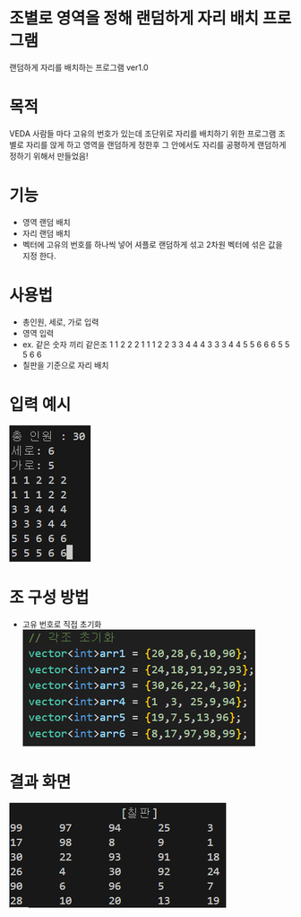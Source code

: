 # 조별로 영역을 정해 랜덤하게 자리 배치 프로그램
랜덤하게 자리를 배치하는 프로그램 ver1.0

# 목적
VEDA 사람들 마다 고유의 번호가 있는데
조단위로 자리를 배치하기 위한 프로그램
조별로 자리를 앉게 하고 영역을 랜덤하게 정한후
그 안에서도 자리를 공평하게 랜덤하게 정하기 위해서 만들었음!

# 기능
- 영역 랜덤 배치
- 자리 랜덤 배치
- 벡터에 고유의 번호를 하나씩 넣어 셔플로 랜덤하게 섞고
  2차원 벡터에 섞은 값을 지정 한다.

# 사용법
- 총인원, 세로, 가로 입력
- 영역 입력
- ex. 같은 숫자 끼리 같은조
    1 1 2 2 2
    1 1 1 2 2
    3 3 4 4 4
    3 3 3 4 4
    5 5 6 6 6
    5 5 5 6 6
- 칠판을 기준으로 자리 배치

# 입력 예시
![입력예시](https://github.com/mealsOrder/SW/blob/main/project/teamMake/area.png)

# 조 구성 방법
- 고유 번호로 직접 초기화
![조구성](https://github.com/mealsOrder/SW/blob/main/project/teamMake/arr.png)

# 결과 화면
![결과화면](https://github.com/mealsOrder/SW/blob/main/project/teamMake/result.png)

